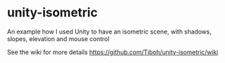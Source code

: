 # unity-isometric
An example how I used Unity to have an isometric scene, with shadows, slopes, elevation and mouse control

See the wiki for more details https://github.com/Tiboh/unity-isometric/wiki
